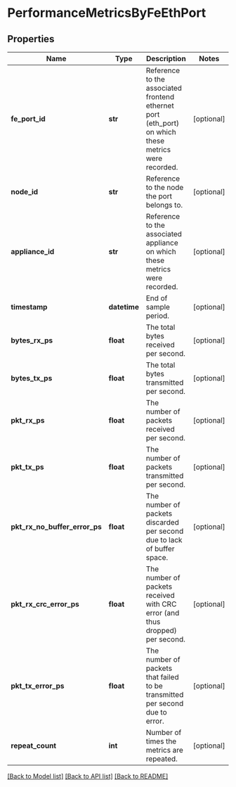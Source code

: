 # PerformanceMetricsByFeEthPort

## Properties
Name | Type | Description | Notes
------------ | ------------- | ------------- | -------------
**fe_port_id** | **str** | Reference to the associated frontend ethernet port (eth_port) on which these metrics were recorded. | [optional] 
**node_id** | **str** | Reference to the node the port belongs to. | [optional] 
**appliance_id** | **str** | Reference to the associated appliance on which these metrics were recorded. | [optional] 
**timestamp** | **datetime** | End of sample period. | [optional] 
**bytes_rx_ps** | **float** | The total bytes received per second. | [optional] 
**bytes_tx_ps** | **float** | The total bytes transmitted per second. | [optional] 
**pkt_rx_ps** | **float** | The number of packets received per second. | [optional] 
**pkt_tx_ps** | **float** | The number of packets transmitted per second. | [optional] 
**pkt_rx_no_buffer_error_ps** | **float** | The number of packets discarded per second due to lack of buffer space. | [optional] 
**pkt_rx_crc_error_ps** | **float** | The number of packets received with CRC error (and thus dropped) per second. | [optional] 
**pkt_tx_error_ps** | **float** | The number of packets that failed to be transmitted per second due to error. | [optional] 
**repeat_count** | **int** | Number of times the metrics are repeated. | [optional] 

[[Back to Model list]](../README.md#documentation-for-models) [[Back to API list]](../README.md#documentation-for-api-endpoints) [[Back to README]](../README.md)


